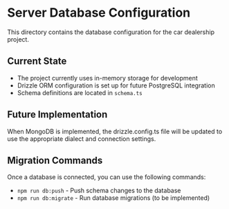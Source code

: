 # Server Database Configuration

This directory contains the database configuration for the car dealership project.

## Current State
- The project currently uses in-memory storage for development
- Drizzle ORM configuration is set up for future PostgreSQL integration
- Schema definitions are located in `schema.ts`

## Future Implementation
When MongoDB is implemented, the drizzle.config.ts file will be updated to use the appropriate dialect and connection settings.

## Migration Commands
Once a database is connected, you can use the following commands:
- `npm run db:push` - Push schema changes to the database
- `npm run db:migrate` - Run database migrations (to be implemented)